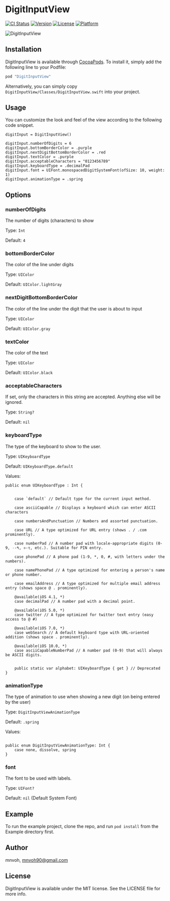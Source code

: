 # DigitInputView

[![CI Status](http://img.shields.io/travis/mnvoh/DigitInputView.svg?style=flat)](https://travis-ci.org/mnvoh/DigitInputView)
[![Version](https://img.shields.io/cocoapods/v/DigitInputView.svg?style=flat)](http://cocoapods.org/pods/DigitInputView)
[![License](https://img.shields.io/cocoapods/l/DigitInputView.svg?style=flat)](http://cocoapods.org/pods/DigitInputView)
[![Platform](https://img.shields.io/cocoapods/p/DigitInputView.svg?style=flat)](http://cocoapods.org/pods/DigitInputView)

![DigitInputView](https://user-images.githubusercontent.com/4628766/28941699-0aba3938-78ae-11e7-8172-d0cf16dc5ecb.gif)

## Installation

DigitInputView is available through [CocoaPods](http://cocoapods.org). To install
it, simply add the following line to your Podfile:

```ruby
pod "DigitInputView"
```

Alternatively, you can simply copy `DigitInputView/Classes/DigitInputView.swift` into your project.

## Usage

You can customize the look and feel of the view according to the following code snippet.

```
digitInput = DigitInputView()
    
digitInput.numberOfDigits = 6
digitInput.bottomBorderColor = .purple
digitInput.nextDigitBottomBorderColor = .red
digitInput.textColor = .purple
digitInput.acceptableCharacters = "0123456789"
digitInput.keyboardType = .decimalPad
digitInput.font = UIFont.monospacedDigitSystemFont(ofSize: 10, weight: 1)
digitInput.animationType = .spring
```

## Options
### numberOfDigits
The number of digits (characters) to show

Type: `Int`

Default: `4`

### bottomBorderColor
The color of the line under digits

Type: `UIColor`

Default: `UIColor.lightGray`

### nextDigitBottomBorderColor
The color of the line under the digit that the user is about to input

Type: `UIColor`

Default: `UIColor.gray`

### textColor
The color of the text

Type: `UIColor`

Default: `UIColor.black`

### acceptableCharacters
If set, only the characters in this string are accepted. Anything else will be ignored.

Type: `String?`

Default: `nil`

### keyboardType
The type of the keyboard to show to the user.

Type: `UIKeyboardType`

Default: `UIKeyboardType.default`

Values:


```
public enum UIKeyboardType : Int {

    
    case `default` // Default type for the current input method.

    case asciiCapable // Displays a keyboard which can enter ASCII characters

    case numbersAndPunctuation // Numbers and assorted punctuation.

    case URL // A type optimized for URL entry (shows . / .com prominently).

    case numberPad // A number pad with locale-appropriate digits (0-9, ۰-۹, ०-९, etc.). Suitable for PIN entry.

    case phonePad // A phone pad (1-9, *, 0, #, with letters under the numbers).

    case namePhonePad // A type optimized for entering a person's name or phone number.

    case emailAddress // A type optimized for multiple email address entry (shows space @ . prominently).

    @available(iOS 4.1, *)
    case decimalPad // A number pad with a decimal point.

    @available(iOS 5.0, *)
    case twitter // A type optimized for twitter text entry (easy access to @ #)

    @available(iOS 7.0, *)
    case webSearch // A default keyboard type with URL-oriented addition (shows space . prominently).

    @available(iOS 10.0, *)
    case asciiCapableNumberPad // A number pad (0-9) that will always be ASCII digits.

    
    public static var alphabet: UIKeyboardType { get } // Deprecated
}

```

### animationType

The type of animation to use when showing a new digit (on being entered by the user)

Type: `DigitInputViewAnimationType`

Default: `.spring`

Values:

```

public enum DigitInputViewAnimationType: Int {
    case none, dissolve, spring
}

```

### font

The font to be used with labels.

Type: `UIFont?`

Default: `nil` (Default System Font)



## Example

To run the example project, clone the repo, and run `pod install` from the Example directory first.


## Author

mnvoh, mnvoh90@gmail.com

## License

DigitInputView is available under the MIT license. See the LICENSE file for more info.

